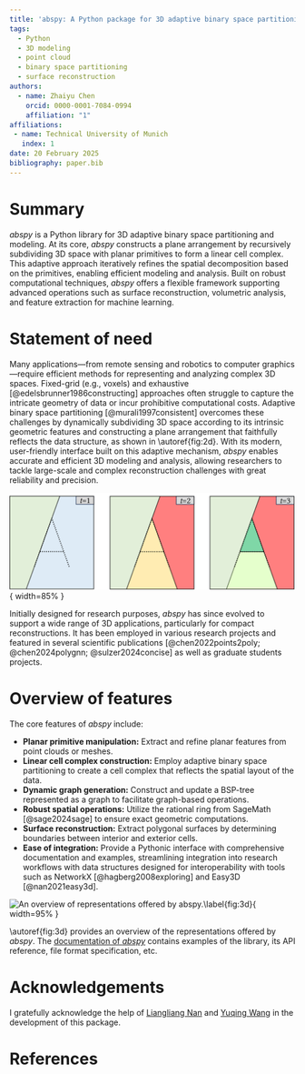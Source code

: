 ```yaml
---
title: 'abspy: A Python package for 3D adaptive binary space partitioning and modeling'
tags:
  - Python
  - 3D modeling
  - point cloud
  - binary space partitioning
  - surface reconstruction
authors:
  - name: Zhaiyu Chen
    orcid: 0000-0001-7084-0994
    affiliation: "1"
affiliations:
 - name: Technical University of Munich
   index: 1
date: 20 February 2025
bibliography: paper.bib
---
```


# Summary

*abspy* is a Python library for 3D adaptive binary space partitioning and modeling. At its core, *abspy* constructs a plane arrangement by recursively subdividing 3D space with planar primitives to form a linear cell complex. This adaptive approach iteratively refines the spatial decomposition based on the primitives, enabling efficient modeling and analysis. Built on robust computational techniques, *abspy* offers a flexible framework supporting advanced operations such as surface reconstruction, volumetric analysis, and feature extraction for machine learning.

# Statement of need

Many applications—from remote sensing and robotics to computer graphics—require efficient methods for representing and analyzing complex 3D spaces. Fixed-grid (e.g., voxels) and exhaustive [@edelsbrunner1986constructing] approaches often struggle to capture the intricate geometry of data or incur prohibitive computational costs. Adaptive binary space partitioning [@murali1997consistent] overcomes these challenges by dynamically subdividing 3D space according to its intrinsic geometric features and constructing a plane arrangement that faithfully reflects the data structure, as shown in \autoref{fig:2d}. With its modern, user-friendly interface built on this adaptive mechanism, *abspy* enables accurate and efficient 3D modeling and analysis, allowing researchers to tackle large-scale and complex reconstruction challenges with great reliability and precision.

![A 2D illustration for adaptive binary space partitioning.\label{fig:2d}](assets/2d.png){ width=85% }

Initially designed for research purposes, *abspy* has since evolved to support a wide range of 3D applications, particularly for compact reconstructions. It has been employed in various research projects and featured in several scientific publications [@chen2022points2poly; @chen2024polygnn; @sulzer2024concise] as well as graduate students projects.

# Overview of features

The core features of *abspy* include:

- **Planar primitive manipulation:** Extract and refine planar features from point clouds or meshes.
- **Linear cell complex construction:** Employ adaptive binary space partitioning to create a cell complex that reflects the spatial layout of the data.
- **Dynamic graph generation:** Construct and update a BSP-tree represented as a graph to facilitate graph-based operations.
- **Robust spatial operations:** Utilize the rational ring from SageMath [@sage2024sage] to ensure exact geometric computations.
- **Surface reconstruction:** Extract polygonal surfaces by determining boundaries between interior and exterior cells.
- **Ease of integration:** Provide a Pythonic interface with comprehensive documentation and examples, streamlining integration into research workflows with data structures designed for interoperability with tools such as NetworkX [@hagberg2008exploring] and Easy3D [@nan2021easy3d].

![An overview of representations offered by *abspy*.\label{fig:3d}](assets/3d.png){ width=95% }

\autoref{fig:3d} provides an overview of the representations offered by *abspy*. The [documentation of *abspy*](https://abspy.readthedocs.io/) contains examples of the library, its API reference, file format specification, etc.

# Acknowledgements

I gratefully acknowledge the help of [Liangliang Nan](https://github.com/LiangliangNan) and [Yuqing Wang](https://github.com/wangyuqing0424) in the development of this package.

# References
